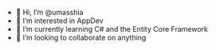 - 👋 Hi, I’m @umasshia
- 👀 I’m interested in AppDev
- 🌱 I’m currently learning C# and the Entity Core Framework
- 💞️ I’m looking to collaborate on anything

<!---
umasshia/umasshia is a ✨ special ✨ repository because its `README.md` (this file) appears on your GitHub profile.
You can click the Preview link to take a look at your changes.
--->
